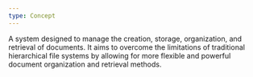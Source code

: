 ```yaml
---
type: Concept
---
```


A system designed to manage the creation, storage, organization, and retrieval of documents. It aims to overcome the limitations of traditional hierarchical file systems by allowing for more flexible and powerful document organization and retrieval methods.